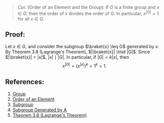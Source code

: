 > Cor. (Order of an Element and the Group): If $G$ is a finite group and $x \in G$, then the order of $x$ divides the order of $G$. In particular, $x^{|G|} = 1$ for all $x \in G$. 

## Proof:
Let $x \in G$, and consider the subgroup $\braket{x} \leq G$ generated by $x$. By Theorem 3.8 (Lagrange's Theorem), $|\braket{x}| \mid |G|$. Since $|\braket{x}| = |x|$, $|x| \mid |G|$. In particular, if $|G| = k|x|$, then $$x^{|G|} = (x^{|x|})^{k} = 1^{k} = 1.$$

## References:
1. [Group](../Introduction%20to%20Groups/Group.md)
2. [Order of an Element](../Introduction%20to%Groups/Order%20of%20an%20Element.md)
3. [Subgroup](../Subgroups/Subgroup.md)
4. [Subgroup Generated by A](../Subgroups/Subgroup%20Generated%20by%20A.md)
5. [Theorem 3.8 (Lagrange's Theorem)](Theorem%203.8%20(Lagrange's%20Theorem).md)
